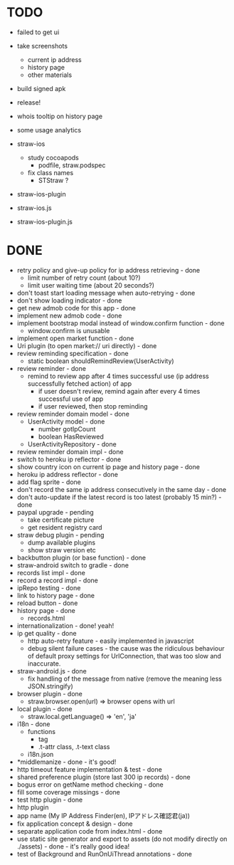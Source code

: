 # TODO


- failed to get ui

- take screenshots
  - current ip address
  - history page
  - other materials

- build signed apk

- release!

- whois tooltip on history page


- some usage analytics

- straw-ios
  - study cocoapods
    - podfile, straw.podspec
  - fix class names
    - STStraw ?
- straw-ios-plugin
- straw-ios.js
- straw-ios-plugin.js




# DONE

- retry policy and give-up policy for ip address retrieving - done
  - limit number of retry count (about 10?)
  - limit user waiting time (about 20 seconds?)
- don't toast start loading message when auto-retrying - done
- don't show loading indicator - done
- get new admob code for this app - done
- implement new admob code - done
- implement bootstrap modal instead of window.confirm function - done
  - window.confirm is unusable
- implement open market function - done
- Uri plugin (to open market:// uri directly) - done
- review reminding specification - done
  - static boolean shouldRemindReview(UserActivity)
- review reminder - done
  - remind to review app after 4 times successful use (ip address successfully fetched action) of app
    - if user doesn't review, remind again after every 4 times successful use of app
    - if user reviewed, then stop reminding
- review reminder domain model - done
  - UserActivity model - done
    - number gotIpCount
    - boolean HasReviewed
  - UserActivityRepository - done
- review reminder domain impl - done
- switch to heroku ip reflector - done
- show country icon on current ip page and history page - done
- heroku ip address reflector - done
- add flag sprite - done
- don't record the same ip address consecutively in the same day - done
- don't auto-update if the latest record is too latest (probably 15 min?) - done
- paypal upgrade - pending
  - take certificate picture
  - get resident registry card
- straw debug plugin - pending
  - dump available plugins
  - show straw version etc
- backbutton plugin (or base function) - done
- straw-android switch to gradle - done
- records list impl - done
- record a record impl - done
- ipRepo testing - done
- link to history page - done
- reload button - done
- history page - done
  - records.html
- internationalization - done! yeah!
- ip get quality - done
  - http auto-retry feature - easily implemented in javascript
  - debug silent failure cases - the cause was the ridiculous behaviour of default proxy settings for UrlConnection, that was too slow and inaccurate.
- straw-android.js - done
  - fix handling of the message from native (remove the meaning less JSON.stringify)
- browser plugin - done
  - straw.browser.open(url) => browser opens with url
- local plugin - done
  - straw.local.getLanguage() => 'en', 'ja'
- i18n - done
  - functions
    - <t> tag
    - .t-attr class, .t-text class
  - i18n.json
- *middlemanize - done - it's good!
- http timeout feature implementation & test - done
- shared preference plugin (store last 300 ip records) - done
- bogus error on getName method checking - done
- fill some coverage missings - done
- test http plugin - done
- http plugin
- app name (My IP Address Finder(en), IPアドレス確認君(ja))
- fix application concept & design - done
- separate application code from index.html - done
- use static site generator and export to assets (do not modify directly on ./assets) - done - it's really good idea!
- test of Background and RunOnUiThread annotations - done
